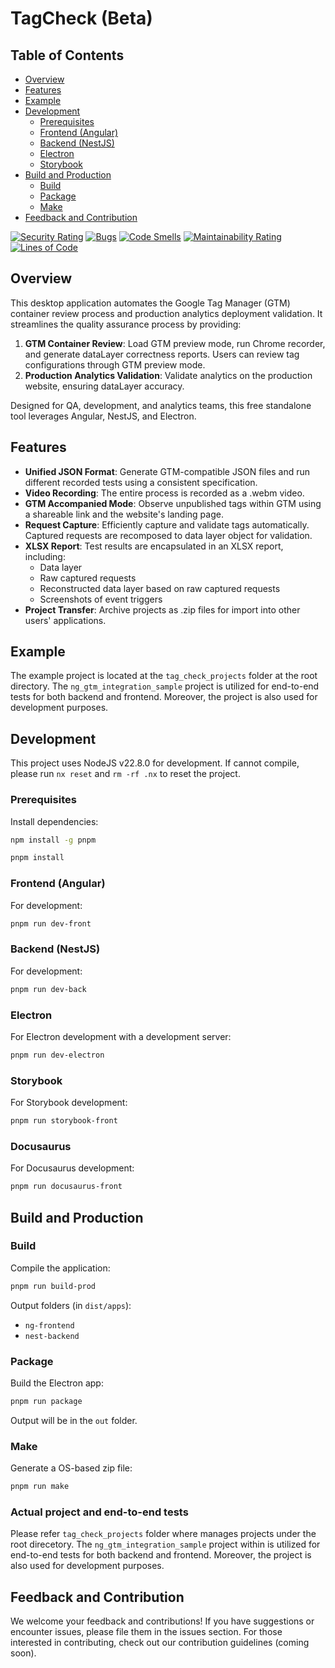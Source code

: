 # TagCheck (Beta)

## Table of Contents

- [Overview](#overview)
- [Features](#features)
- [Example](#example)
- [Development](#development)
  - [Prerequisites](#prerequisites)
  - [Frontend (Angular)](#frontend-angular)
  - [Backend (NestJS)](#backend-nestjs)
  - [Electron](#electron)
  - [Storybook](#storybook)
- [Build and Production](#build-and-production)
  - [Build](#build)
  - [Package](#package)
  - [Make](#make)
- [Feedback and Contribution](#feedback-and-contribution)

[![Security Rating](https://sonarcloud.io/api/project_badges/measure?project=WodenWang820118_tag-check&metric=security_rating)](https://sonarcloud.io/dashboard?id=WodenWang820118_tag-check) [![Bugs](https://sonarcloud.io/api/project_badges/measure?project=WodenWang820118_tag-check&metric=bugs)](https://sonarcloud.io/dashboard?id=WodenWang820118_tag-check) [![Code Smells](https://sonarcloud.io/api/project_badges/measure?project=WodenWang820118_tag-check&metric=code_smells)](https://sonarcloud.io/dashboard?id=WodenWang820118_tag-check) [![Maintainability Rating](https://sonarcloud.io/api/project_badges/measure?project=WodenWang820118_tag-check&metric=sqale_rating)](https://sonarcloud.io/dashboard?id=WodenWang820118_tag-check) [![Lines of Code](https://sonarcloud.io/api/project_badges/measure?project=WodenWang820118_tag-check&metric=ncloc)](https://sonarcloud.io/dashboard?id=WodenWang820118_tag-check)

## Overview

This desktop application automates the Google Tag Manager (GTM) container review process and production analytics deployment validation. It streamlines the quality assurance process by providing:

1. **GTM Container Review**: Load GTM preview mode, run Chrome recorder, and generate dataLayer correctness reports. Users can review tag configurations through GTM preview mode.
2. **Production Analytics Validation**: Validate analytics on the production website, ensuring dataLayer accuracy.

Designed for QA, development, and analytics teams, this free standalone tool leverages Angular, NestJS, and Electron.

## Features

- **Unified JSON Format**: Generate GTM-compatible JSON files and run different recorded tests using a consistent specification.
- **Video Recording**: The entire process is recorded as a .webm video.
- **GTM Accompanied Mode**: Observe unpublished tags within GTM using a shareable link and the website's landing page.
- **Request Capture**: Efficiently capture and validate tags automatically. Captured requests are recomposed to data layer object for validation.
- **XLSX Report**: Test results are encapsulated in an XLSX report, including:
  - Data layer
  - Raw captured requests
  - Reconstructed data layer based on raw captured requests
  - Screenshots of event triggers
- **Project Transfer**: Archive projects as .zip files for import into other users' applications.

## Example

The example project is located at the `tag_check_projects` folder at the root directory. The `ng_gtm_integration_sample` project is utilized for end-to-end tests for both backend and frontend. Moreover, the project is also used for development purposes.

## Development

This project uses NodeJS v22.8.0 for development. If cannot compile, please run `nx reset` and `rm -rf .nx` to reset the project.

### Prerequisites

Install dependencies:

```bash
npm install -g pnpm
```

```bash
pnpm install
```

### Frontend (Angular)

For development:

```bash
pnpm run dev-front
```

### Backend (NestJS)

For development:

```bash
pnpm run dev-back
```

### Electron

For Electron development with a development server:

```bash
pnpm run dev-electron
```

### Storybook

For Storybook development:

```bash
pnpm run storybook-front
```

### Docusaurus

For Docusaurus development:

```bash
pnpm run docusaurus-front
```

## Build and Production

### Build

Compile the application:

```bash
pnpm run build-prod
```

Output folders (in `dist/apps`):

- `ng-frontend`
- `nest-backend`

### Package

Build the Electron app:

```bash
pnpm run package
```

Output will be in the `out` folder.

### Make

Generate a OS-based zip file:

```bash
pnpm run make
```

### Actual project and end-to-end tests

Please refer `tag_check_projects` folder where manages projects under the root direcetory. The `ng_gtm_integration_sample` project within is utilized for end-to-end tests for both backend and frontend. Moreover, the project is also used for development purposes.

## Feedback and Contribution

We welcome your feedback and contributions! If you have suggestions or encounter issues, please file them in the issues section. For those interested in contributing, check out our contribution guidelines (coming soon).
